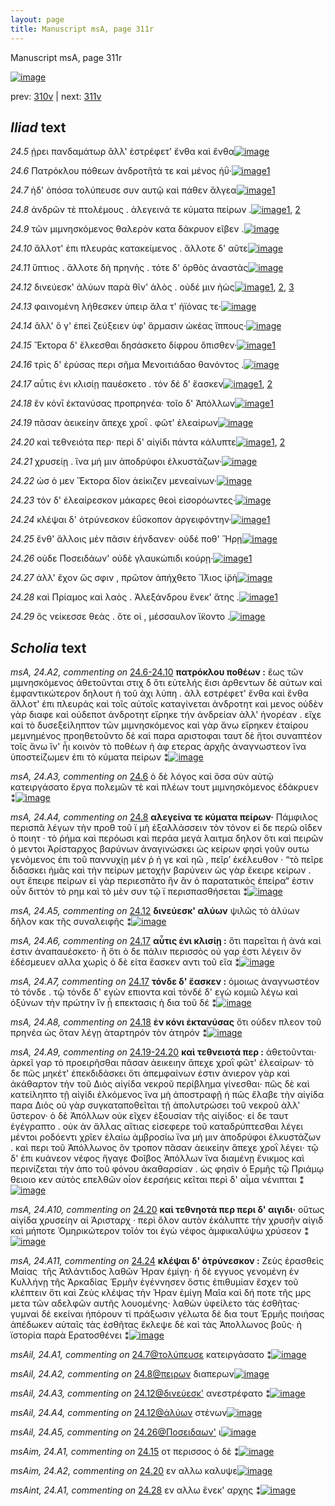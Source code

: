 ```yaml
---
layout: page
title: Manuscript msA, page 311r
---
```


Manuscript msA, page 311r

[![image](http://www.homermultitext.org/iipsrv?OBJ=IIP,1.0&FIF=/project/homer/pyramidal/deepzoom/hmt/vaimg/2017a/VA311RN_0481.tif&WID=100&CVT=JPEG)](http://www.homermultitext.org/ict2/?urn=urn:cite2:hmt:vaimg.2017a:VA311RN_0481)

prev:  [310v](../310v/) | next:  [311v](../311v/)

## *Iliad* text

*24.5* <a id="24.5"/> ῄρει πανδαμάτωρ ἂλλ' ἐστρέφετ' ἔνθα καὶ ἔνθα[![image](http://www.homermultitext.org/iipsrv?OBJ=IIP,1.0&FIF=/project/homer/pyramidal/deepzoom/hmt/vaimg/2017a/VA311RN_0481.tif&RGN=0.228,0.1944,0.398,0.0248&WID=1000&CVT=JPEG)](http://www.homermultitext.org/ict2/?urn=urn:cite2:hmt:vaimg.2017a:VA311RN_0481@0.228,0.1944,0.398,0.0248)

*24.6* <a id="24.6"/> Πατρόκλου πόθεων ἀνδροτῆτά τε καὶ μένος ἠΰ·[![image](http://www.homermultitext.org/iipsrv?OBJ=IIP,1.0&FIF=/project/homer/pyramidal/deepzoom/hmt/vaimg/2017a/VA311RN_0481.tif&RGN=0.231,0.217,0.398,0.0248&WID=1000&CVT=JPEG)](http://www.homermultitext.org/ict2/?urn=urn:cite2:hmt:vaimg.2017a:VA311RN_0481@0.231,0.217,0.398,0.0248)[1](#msA_24.A3)

*24.7* <a id="24.7"/> ἠδ' ὁπόσα τολύπευσε συν αυτῷ καὶ πάθεν ἄλγεα[![image](http://www.homermultitext.org/iipsrv?OBJ=IIP,1.0&FIF=/project/homer/pyramidal/deepzoom/hmt/vaimg/2017a/VA311RN_0481.tif&RGN=0.227,0.235,0.405,0.0263&WID=1000&CVT=JPEG)](http://www.homermultitext.org/ict2/?urn=urn:cite2:hmt:vaimg.2017a:VA311RN_0481@0.227,0.235,0.405,0.0263)[1](#msAil_24.A1)

*24.8* <a id="24.8"/> ἀνδρῶν τὲ πτολέμους . ἀλεγεινά τε κύματα πείρων .[![image](http://www.homermultitext.org/iipsrv?OBJ=IIP,1.0&FIF=/project/homer/pyramidal/deepzoom/hmt/vaimg/2017a/VA311RN_0481.tif&RGN=0.22,0.2538,0.429,0.024&WID=1000&CVT=JPEG)](http://www.homermultitext.org/ict2/?urn=urn:cite2:hmt:vaimg.2017a:VA311RN_0481@0.22,0.2538,0.429,0.024)[1](#msA_24.A4), [2](#msAil_24.A2)

*24.9* <a id="24.9"/> τῶν μιμνησκόμενος θαλερὸν κατα δάκρυον εῖβεν .[![image](http://www.homermultitext.org/iipsrv?OBJ=IIP,1.0&FIF=/project/homer/pyramidal/deepzoom/hmt/vaimg/2017a/VA311RN_0481.tif&RGN=0.225,0.274,0.429,0.021&WID=1000&CVT=JPEG)](http://www.homermultitext.org/ict2/?urn=urn:cite2:hmt:vaimg.2017a:VA311RN_0481@0.225,0.274,0.429,0.021)

*24.10* <a id="24.10"/> ἄλλοτ' ἐπι πλευρὰς κατακείμενος . ἄλλοτε δ' αῦτε[![image](http://www.homermultitext.org/iipsrv?OBJ=IIP,1.0&FIF=/project/homer/pyramidal/deepzoom/hmt/vaimg/2017a/VA311RN_0481.tif&RGN=0.225,0.289,0.429,0.024&WID=1000&CVT=JPEG)](http://www.homermultitext.org/ict2/?urn=urn:cite2:hmt:vaimg.2017a:VA311RN_0481@0.225,0.289,0.429,0.024)

*24.11* <a id="24.11"/> ὕπτιος . ἄλλοτε δὴ πρηνὴς . τότε δ' ὀρθὸς ἀναστὰς[![image](http://www.homermultitext.org/iipsrv?OBJ=IIP,1.0&FIF=/project/homer/pyramidal/deepzoom/hmt/vaimg/2017a/VA311RN_0481.tif&RGN=0.222,0.3078,0.417,0.0263&WID=1000&CVT=JPEG)](http://www.homermultitext.org/ict2/?urn=urn:cite2:hmt:vaimg.2017a:VA311RN_0481@0.222,0.3078,0.417,0.0263)

*24.12* <a id="24.12"/> δινεύεσκ' ἀλύων παρὰ θῖν' ἁλὸς . οὐδέ μιν ἠὼς[![image](http://www.homermultitext.org/iipsrv?OBJ=IIP,1.0&FIF=/project/homer/pyramidal/deepzoom/hmt/vaimg/2017a/VA311RN_0481.tif&RGN=0.218,0.3251,0.403,0.0263&WID=1000&CVT=JPEG)](http://www.homermultitext.org/ict2/?urn=urn:cite2:hmt:vaimg.2017a:VA311RN_0481@0.218,0.3251,0.403,0.0263)[1](#msAil_24.A3), [2](#msA_24.A5), [3](#msAil_24.A4)

*24.13* <a id="24.13"/> φαινομένη λήθεσκεν ὑπειρ ἅλα τ' ἠϊόνας τε·[![image](http://www.homermultitext.org/iipsrv?OBJ=IIP,1.0&FIF=/project/homer/pyramidal/deepzoom/hmt/vaimg/2017a/VA311RN_0481.tif&RGN=0.221,0.3431,0.403,0.0263&WID=1000&CVT=JPEG)](http://www.homermultitext.org/ict2/?urn=urn:cite2:hmt:vaimg.2017a:VA311RN_0481@0.221,0.3431,0.403,0.0263)

*24.14* <a id="24.14"/> ἂλλ' ὅ γ' ἐπεὶ ζεύξειεν ὑφ' ἅρμασιν ὠκέας ἵππους·[![image](http://www.homermultitext.org/iipsrv?OBJ=IIP,1.0&FIF=/project/homer/pyramidal/deepzoom/hmt/vaimg/2017a/VA311RN_0481.tif&RGN=0.22,0.3641,0.407,0.0263&WID=1000&CVT=JPEG)](http://www.homermultitext.org/ict2/?urn=urn:cite2:hmt:vaimg.2017a:VA311RN_0481@0.22,0.3641,0.407,0.0263)

*24.15* <a id="24.15"/> Ἕκτορα δ' ἕλκεσθαι δησάσκετο δίφρου ὄπισθεν·[![image](http://www.homermultitext.org/iipsrv?OBJ=IIP,1.0&FIF=/project/homer/pyramidal/deepzoom/hmt/vaimg/2017a/VA311RN_0481.tif&RGN=0.22,0.3829,0.407,0.0263&WID=1000&CVT=JPEG)](http://www.homermultitext.org/ict2/?urn=urn:cite2:hmt:vaimg.2017a:VA311RN_0481@0.22,0.3829,0.407,0.0263)[1](#msAim_24.A1)

*24.16* <a id="24.16"/> τρὶς δ' ἐρύσας περι σῆμα Μενοιτιάδαο θανόντος .[![image](http://www.homermultitext.org/iipsrv?OBJ=IIP,1.0&FIF=/project/homer/pyramidal/deepzoom/hmt/vaimg/2017a/VA311RN_0481.tif&RGN=0.222,0.3994,0.407,0.0278&WID=1000&CVT=JPEG)](http://www.homermultitext.org/ict2/?urn=urn:cite2:hmt:vaimg.2017a:VA311RN_0481@0.222,0.3994,0.407,0.0278)

*24.17* <a id="24.17"/> αὖτις ἐνι κλισίῃ παυέσκετο . τόν δέ δ' ἔασκεν[![image](http://www.homermultitext.org/iipsrv?OBJ=IIP,1.0&FIF=/project/homer/pyramidal/deepzoom/hmt/vaimg/2017a/VA311RN_0481.tif&RGN=0.226,0.4197,0.407,0.0255&WID=1000&CVT=JPEG)](http://www.homermultitext.org/ict2/?urn=urn:cite2:hmt:vaimg.2017a:VA311RN_0481@0.226,0.4197,0.407,0.0255)[1](#msA_24.A7), [2](#msA_24.A6)

*24.18* <a id="24.18"/> ἒν κόνῑ ἐκτανύσας προπρηνέα· τοῖο δ' Ἀπόλλων[![image](http://www.homermultitext.org/iipsrv?OBJ=IIP,1.0&FIF=/project/homer/pyramidal/deepzoom/hmt/vaimg/2017a/VA311RN_0481.tif&RGN=0.226,0.4384,0.41,0.0278&WID=1000&CVT=JPEG)](http://www.homermultitext.org/ict2/?urn=urn:cite2:hmt:vaimg.2017a:VA311RN_0481@0.226,0.4384,0.41,0.0278)[1](#msA_24.A8)

*24.19* <a id="24.19"/> πᾶσαν ἀεικείην ἄπεχε χροῒ . φῶτ' ἐλεαίρων[![image](http://www.homermultitext.org/iipsrv?OBJ=IIP,1.0&FIF=/project/homer/pyramidal/deepzoom/hmt/vaimg/2017a/VA311RN_0481.tif&RGN=0.228,0.4587,0.392,0.0255&WID=1000&CVT=JPEG)](http://www.homermultitext.org/ict2/?urn=urn:cite2:hmt:vaimg.2017a:VA311RN_0481@0.228,0.4587,0.392,0.0255)

*24.20* <a id="24.20"/> καὶ τεθνειότα περ· περὶ δ' αἰγίδι πάντα κάλυπτε[![image](http://www.homermultitext.org/iipsrv?OBJ=IIP,1.0&FIF=/project/homer/pyramidal/deepzoom/hmt/vaimg/2017a/VA311RN_0481.tif&RGN=0.223,0.476,0.419,0.0278&WID=1000&CVT=JPEG)](http://www.homermultitext.org/ict2/?urn=urn:cite2:hmt:vaimg.2017a:VA311RN_0481@0.223,0.476,0.419,0.0278)[1](#msA_24.A10), [2](#msAim_24.A2)

*24.21* <a id="24.21"/> χρυσείῃ . ἵνα μή μιν ἀποδρύφοι ἑλκυστάζων·[![image](http://www.homermultitext.org/iipsrv?OBJ=IIP,1.0&FIF=/project/homer/pyramidal/deepzoom/hmt/vaimg/2017a/VA311RN_0481.tif&RGN=0.222,0.497,0.396,0.0278&WID=1000&CVT=JPEG)](http://www.homermultitext.org/ict2/?urn=urn:cite2:hmt:vaimg.2017a:VA311RN_0481@0.222,0.497,0.396,0.0278)

*24.22* <a id="24.22"/> ὡσ ὁ μεν Ἕκτορα δῖον ἀείκιζεν μενεαίνων·[![image](http://www.homermultitext.org/iipsrv?OBJ=IIP,1.0&FIF=/project/homer/pyramidal/deepzoom/hmt/vaimg/2017a/VA311RN_0481.tif&RGN=0.221,0.5143,0.383,0.0278&WID=1000&CVT=JPEG)](http://www.homermultitext.org/ict2/?urn=urn:cite2:hmt:vaimg.2017a:VA311RN_0481@0.221,0.5143,0.383,0.0278)

*24.23* <a id="24.23"/> τὸν δ' ἐλεαίρεσκον μάκαρες θεοὶ εἰσορόωντες·[![image](http://www.homermultitext.org/iipsrv?OBJ=IIP,1.0&FIF=/project/homer/pyramidal/deepzoom/hmt/vaimg/2017a/VA311RN_0481.tif&RGN=0.221,0.533,0.404,0.0278&WID=1000&CVT=JPEG)](http://www.homermultitext.org/ict2/?urn=urn:cite2:hmt:vaimg.2017a:VA311RN_0481@0.221,0.533,0.404,0.0278)

*24.24* <a id="24.24"/> κλέψαι δ' ὀτρύνεσκον ἐΰσκοπον ἀργειφόντην·[![image](http://www.homermultitext.org/iipsrv?OBJ=IIP,1.0&FIF=/project/homer/pyramidal/deepzoom/hmt/vaimg/2017a/VA311RN_0481.tif&RGN=0.223,0.5541,0.406,0.0278&WID=1000&CVT=JPEG)](http://www.homermultitext.org/ict2/?urn=urn:cite2:hmt:vaimg.2017a:VA311RN_0481@0.223,0.5541,0.406,0.0278)[1](#msA_24.A11)

*24.25* <a id="24.25"/> ἔνθ' ἄλλοις μὲν πᾶσιν ἐήνδανεν· οὐδέ ποθ' Ἥρῃ[![image](http://www.homermultitext.org/iipsrv?OBJ=IIP,1.0&FIF=/project/homer/pyramidal/deepzoom/hmt/vaimg/2017a/VA311RN_0481.tif&RGN=0.224,0.5698,0.414,0.0315&WID=1000&CVT=JPEG)](http://www.homermultitext.org/ict2/?urn=urn:cite2:hmt:vaimg.2017a:VA311RN_0481@0.224,0.5698,0.414,0.0315)

*24.26* <a id="24.26"/> οὐδε Ποσειδάων' οὐδὲ γλαυκώπιδι κούρῃ·[![image](http://www.homermultitext.org/iipsrv?OBJ=IIP,1.0&FIF=/project/homer/pyramidal/deepzoom/hmt/vaimg/2017a/VA311RN_0481.tif&RGN=0.223,0.5938,0.383,0.024&WID=1000&CVT=JPEG)](http://www.homermultitext.org/ict2/?urn=urn:cite2:hmt:vaimg.2017a:VA311RN_0481@0.223,0.5938,0.383,0.024)[1](#msAil_24.A5)

*24.27* <a id="24.27"/> ἀλλ' ἔχον ὥς σφιν , πρῶτον ἀπήχθετο Ἴ̈̈λιος ἱ̈ρὴ[![image](http://www.homermultitext.org/iipsrv?OBJ=IIP,1.0&FIF=/project/homer/pyramidal/deepzoom/hmt/vaimg/2017a/VA311RN_0481.tif&RGN=0.224,0.6104,0.387,0.0285&WID=1000&CVT=JPEG)](http://www.homermultitext.org/ict2/?urn=urn:cite2:hmt:vaimg.2017a:VA311RN_0481@0.224,0.6104,0.387,0.0285)

*24.28* <a id="24.28"/> καὶ Πρίαμος καὶ λαὸς . Ἀλεξάνδρου ἕνεκ' ἄτης .[![image](http://www.homermultitext.org/iipsrv?OBJ=IIP,1.0&FIF=/project/homer/pyramidal/deepzoom/hmt/vaimg/2017a/VA311RN_0481.tif&RGN=0.222,0.6321,0.413,0.0293&WID=1000&CVT=JPEG)](http://www.homermultitext.org/ict2/?urn=urn:cite2:hmt:vaimg.2017a:VA311RN_0481@0.222,0.6321,0.413,0.0293)[1](#msAint_24.A1)

*24.29* <a id="24.29"/> ὃς νείκεσσε θεὰς . ὅτε οἱ , μέσσαυλον ἵ̈κοντο .[![image](http://www.homermultitext.org/iipsrv?OBJ=IIP,1.0&FIF=/project/homer/pyramidal/deepzoom/hmt/vaimg/2017a/VA311RN_0481.tif&RGN=0.224,0.6509,0.382,0.027&WID=1000&CVT=JPEG)](http://www.homermultitext.org/ict2/?urn=urn:cite2:hmt:vaimg.2017a:VA311RN_0481@0.224,0.6509,0.382,0.027)

## *Scholia* text

*msA, 24.A2, commenting on* [24.6-24.10](#24.6-24.10)  <a id="msA_24.A2"/> **πατρόκλου ποθέων :** ἕως τῶν μιμνησκόμενος άθετοῦνται στιχ δ ὅτι εὐτελής ἔισι ἀρθεντων δὲ αὐτων καὶ ἐμφαντικώτερον δηλουτ ἡ τοῦ ἀχι λύπη . ἀλλ εστρέφετ' ἔνθα καὶ ἔνθα ἄλλοτ' ἐπι πλευράς καὶ τοῖς αὐτοῖς καταγίνεται ἀνδροτητ καὶ μενος οὐδὲν γὰρ διαφε καὶ οὐδεποτ ἀνδροτητ εἴρηκε τήν ἀνδρείαν ἀλλ' ἡνορέαν . εἴχε καὶ τὸ δυσεξείληπτον τῶν μιμνησκόμενος καὶ γὰρ ἄνω εἴρηκεν ἑταίρου μεμνημένος προηθετοῦντο δὲ καὶ παρα αριστοφαι ταυτ δὲ ἤτοι συναπτέον τοῖς ἄνω ἵν' ἦι κοινὸν τὸ ποθέων ἡ ἀφ ετερας ἀρχῆς ἀναγνωστεον ἵνα ὑποστείζωμεν ἐπι τὸ κύματα πείρων ⁑[![image](http://www.homermultitext.org/iipsrv?OBJ=IIP,1.0&FIF=/project/homer/pyramidal/deepzoom/hmt/vaimg/2017a/VA311RN_0481.tif&RGN=0.216,0.0811,0.61,0.0751&WID=1000&CVT=JPEG)](http://www.homermultitext.org/ict2/?urn=urn:cite2:hmt:vaimg.2017a:VA311RN_0481@0.216,0.0811,0.61,0.0751)

*msA, 24.A3, commenting on* [24.6](#24.6)  <a id="msA_24.A3"/> ὁ δὲ λόγος καὶ ὅσα σὺν αὐτῷ κατειργάσατο ἔργα πολεμῶν τὲ καὶ πλέων τουτ μιμνησκόμενος ἐδάκρυεν ⁑[![image](http://www.homermultitext.org/iipsrv?OBJ=IIP,1.0&FIF=/project/homer/pyramidal/deepzoom/hmt/vaimg/2017a/VA311RN_0481.tif&RGN=0.218,0.1411,0.597,0.024&WID=1000&CVT=JPEG)](http://www.homermultitext.org/ict2/?urn=urn:cite2:hmt:vaimg.2017a:VA311RN_0481@0.218,0.1411,0.597,0.024)

*msA, 24.A4, commenting on* [24.8](#24.8)  <a id="msA_24.A4"/> **αλεγείνα τε κύματα πείρων·** Πάμφιλος περισπᾶ λέγων τὴν προθ τοῦ ϊ μὴ ἐξαλλάσσειν τὸν τόνον εἰ δε περῶ οῖδεν ὁ ποιητ · τὸ ῥήμα καὶ περόωσι καὶ περάα μεγά λαιτμα δηλον ὅτι καὶ πειρῶν ὁ μεντοι Ἀρίσταρχος βαρύνων ἀναγινώσκει ὡς κείρων φησὶ γοῦν ουτω γενόμενος ἐπι τοῦ παννυχίῃ μέν ῥ ἠ γε καὶ ηῶ , πεῖρ’ ἐκέλευθον · “τὸ πεῖρε διδασκει ἡμᾶς καὶ τὴν πείρων μετοχὴν βαρύνειν ὡς γὰρ ἔκειρε κείρων . ουτ ἔπειρε πείρων εἰ γὰρ περιεσπᾶτο ἣν ἂν ὁ παρατατικὸς ἐπείρα“ ἐστιν οὖν διττὸν τὸ ρημ καὶ τὸ μὲν συν τῷ ϊ περισπασθήσεται ⁑[![image](http://www.homermultitext.org/iipsrv?OBJ=IIP,1.0&FIF=/project/homer/pyramidal/deepzoom/hmt/vaimg/2017a/VA311RN_0481.tif&RGN=0.216,0.1509,0.615,0.1051&WID=1000&CVT=JPEG)](http://www.homermultitext.org/ict2/?urn=urn:cite2:hmt:vaimg.2017a:VA311RN_0481@0.216,0.1509,0.615,0.1051)

*msA, 24.A5, commenting on* [24.12](#24.12)  <a id="msA_24.A5"/> **δινεύεσκ' αλύων** ψιλῶς τὸ ἀλύων δῆλον κακ τῆς συναλειφῆς ⁑[![image](http://www.homermultitext.org/iipsrv?OBJ=IIP,1.0&FIF=/project/homer/pyramidal/deepzoom/hmt/vaimg/2017a/VA311RN_0481.tif&RGN=0.643,0.2523,0.186,0.024&WID=1000&CVT=JPEG)](http://www.homermultitext.org/ict2/?urn=urn:cite2:hmt:vaimg.2017a:VA311RN_0481@0.643,0.2523,0.186,0.024)

*msA, 24.A6, commenting on* [24.17](#24.17)  <a id="msA_24.A6"/> **αὖτις ἐνι κλισίῃ :** ὅτι παρεῖται ἡ ἀνά καὶ ἐστιν ἀναπαυέσκετο· ἢ ὅτι ὁ δε πάλιν περισσὸς οὐ γαρ ἐστι λέγειν ὃν ἐδέσμευεν αλλα χωρὶς ὁ δὲ εἰτα ἔασκεν αντι τοῦ εἴα ⁑[![image](http://www.homermultitext.org/iipsrv?OBJ=IIP,1.0&FIF=/project/homer/pyramidal/deepzoom/hmt/vaimg/2017a/VA311RN_0481.tif&RGN=0.648,0.2763,0.188,0.0578&WID=1000&CVT=JPEG)](http://www.homermultitext.org/ict2/?urn=urn:cite2:hmt:vaimg.2017a:VA311RN_0481@0.648,0.2763,0.188,0.0578)

*msA, 24.A7, commenting on* [24.17](#24.17)  <a id="msA_24.A7"/> **τόνδε δ' ἔασκεν :** ὁμοιως ἀναγνωστέον τὸ τόνδε . τῷ τόνδε δ' εγὼν επιοντα καὶ τόνδέ δ' εγὼ κομιῶ λέγω καὶ ὀξύνων τὴν πρώτην ἵν ᾖ επεκτασις ὴ δια τοῦ δέ ⁑[![image](http://www.homermultitext.org/iipsrv?OBJ=IIP,1.0&FIF=/project/homer/pyramidal/deepzoom/hmt/vaimg/2017a/VA311RN_0481.tif&RGN=0.64,0.3326,0.196,0.0848&WID=1000&CVT=JPEG)](http://www.homermultitext.org/ict2/?urn=urn:cite2:hmt:vaimg.2017a:VA311RN_0481@0.64,0.3326,0.196,0.0848)

*msA, 24.A8, commenting on* [24.18](#24.18)  <a id="msA_24.A8"/> **ἐν κόνι ἐκτανύσας** ὅτι οὐδεν πλεον τοῦ πρηνέα ὡς ὅταν λέγῃ ἀταρτηρόν τὸν ἀτηρόν ⁑[![image](http://www.homermultitext.org/iipsrv?OBJ=IIP,1.0&FIF=/project/homer/pyramidal/deepzoom/hmt/vaimg/2017a/VA311RN_0481.tif&RGN=0.201,0.4129,0.63,0.2995&WID=1000&CVT=JPEG)](http://www.homermultitext.org/ict2/?urn=urn:cite2:hmt:vaimg.2017a:VA311RN_0481@0.201,0.4129,0.63,0.2995)

*msA, 24.A9, commenting on* [24.19-24.20](#24.19-24.20)  <a id="msA_24.A9"/> **καὶ τεθνειοτά περ :** ἀθετοῦνται· ἀρκεῖ γαρ τὸ προειρῆσθαι πᾶσαν ἀεικειην ἄπεχε χροῒ φῶτ' ἐλεαίρων· τὸ δε πῶς μηκέτ' ἐπεκδιδάσκει ὅτι ἀπεμφαίνων ἐστιν ἀνιερον γὰρ καὶ ἀκάθαρτον τὴν τοῦ Διὸς αἰγίδα νεκροῦ περίβλημα γίνεσθαι· πῶς δὲ καὶ κατείληπτο τῇ αἰγίδι ἐλκόμενος ἵνα μὴ ἀποστραφῇ ἠ πῶς ἔλαβε τὴν αἰγίδα παρα Διὸς οὐ γὰρ συγκαταποθεῖται τῇ ἀπολυτρώσει τοῦ νεκροῦ ἀλλ' ὕστερον· ὁ δὲ Ἀπόλλων οὐκ εῖχεν ἐξουσίαν τῆς αἰγίδος· εἰ δε ταυτ ἐγέγραπτο . οὐκ ὰν ἄλλας αἴτιας εἰσεφερε τοῦ καταδρύπτεσθαι λέγει μέντοι ροδόεντι χρῖεν ἐλαίω ἀμβροσίω ἵνα μή μιν ἀποδρύφοι ἑλκυστάζων . καὶ περι τοῦ Ἀπόλλωνος ὃν τροπον πᾶσαν ἀεικείην ἄπεχε χροῒ λέγει· τῷ δ' ἐπι κυάνεον νέφος ἤγαγε Φοῖβος Ἀπόλλων ἵνα διαμένῃ ἔνικμος καὶ περινίζεται τὴν ἀπο τοῦ φόνου ἀκαθαρσίαν . ὡς φησὶν ὁ Ερμῆς τῷ Πριάμῳ θειοιο κεν αὐτὸς επελθῶν οἶον ἐερσήεις κεῖται περὶ δ' αἷμα νένιπται ⁑[![image](http://www.homermultitext.org/iipsrv?OBJ=IIP,1.0&FIF=/project/homer/pyramidal/deepzoom/hmt/vaimg/2017a/VA311RN_0481.tif&RGN=0.202,0.6922,0.62,0.0345&WID=1000&CVT=JPEG)](http://www.homermultitext.org/ict2/?urn=urn:cite2:hmt:vaimg.2017a:VA311RN_0481@0.202,0.6922,0.62,0.0345)

*msA, 24.A10, commenting on* [24.20](#24.20)  <a id="msA_24.A10"/> **καὶ τεθνηοτά περ περι δ' αιγιδι·** οὕτως αἰγίδα χρυσείην αἱ Ἀρισταρχ · περὶ ὅλον αυτὸν ἐκάλυπτε τὴν χρυσῆν αἰγιδ καὶ μήποτε Ὁμηρικώτερον τοῖόν τοι ἐγὼ νέφος ἀμφικαλύψω χρύσεον ⁑[![image](http://www.homermultitext.org/iipsrv?OBJ=IIP,1.0&FIF=/project/homer/pyramidal/deepzoom/hmt/vaimg/2017a/VA311RN_0481.tif&RGN=0.206,0.7102,0.617,0.0616&WID=1000&CVT=JPEG)](http://www.homermultitext.org/ict2/?urn=urn:cite2:hmt:vaimg.2017a:VA311RN_0481@0.206,0.7102,0.617,0.0616)

*msA, 24.A11, commenting on* [24.24](#24.24)  <a id="msA_24.A11"/> **κλέψαι δ' ὀτρύνεσκον :** Ζεὺς ἐρασθεὶς Μαίας  τῆς Ἀτλάντιδος λαθῶν Ήραν ἐμίγη· ἡ δὲ εγγυος γενομένη ἐν Κυλλήνῃ τῆς Ἁρκαδίας Ἑρμῆν ἐγέννησεν ὅστις ἐπιθυμίαν ἔσχεν τοῦ κλέπτειν ὅτι καὶ Ζεὺς κλέψας τὴν Ήραν ἐμίγη Μαῖα καὶ δή ποτε τῆς μρς μετα τῶν αδελφῶν αυτῆς λουομένης· λαθὼν ὑφείλετο τὰς ἐσθῆτας· γυμναὶ δὲ εκείναι ἡπόρουν τί πράξωσιν γέλωτα δὲ δια τουτ Ἑρμῆς ποιήσας ἀπέδωκεν αὐταῖς τὰς ἐσθῆτας ἔκλεψε δὲ καὶ τὰς Ἀπολλωνος βοῦς· ἡ ϊστορία παρὰ Ερατοσθένει ⁑[![image](http://www.homermultitext.org/iipsrv?OBJ=IIP,1.0&FIF=/project/homer/pyramidal/deepzoom/hmt/vaimg/2017a/VA311RN_0481.tif&RGN=0.201,0.7545,0.639,0.0818&WID=1000&CVT=JPEG)](http://www.homermultitext.org/ict2/?urn=urn:cite2:hmt:vaimg.2017a:VA311RN_0481@0.201,0.7545,0.639,0.0818)

*msAil, 24.A1, commenting on* [24.7@τολύπευσε](#24.7@τολύπευσε)  <a id="msAil_24.A1"/> κατειργάσατο ⁑[![image](http://www.homermultitext.org/iipsrv?OBJ=IIP,1.0&FIF=/project/homer/pyramidal/deepzoom/hmt/vaimg/2017a/VA311RN_0481.tif&RGN=0.321,0.2312,0.08,0.0165&WID=1000&CVT=JPEG)](http://www.homermultitext.org/ict2/?urn=urn:cite2:hmt:vaimg.2017a:VA311RN_0481@0.321,0.2312,0.08,0.0165)

*msAil, 24.A2, commenting on* [24.8@πειρων](#24.8@πειρων)  <a id="msAil_24.A2"/> διαπερων[![image](http://www.homermultitext.org/iipsrv?OBJ=IIP,1.0&FIF=/project/homer/pyramidal/deepzoom/hmt/vaimg/2017a/VA311RN_0481.tif&RGN=0.565,0.256,0.054,0.0143&WID=1000&CVT=JPEG)](http://www.homermultitext.org/ict2/?urn=urn:cite2:hmt:vaimg.2017a:VA311RN_0481@0.565,0.256,0.054,0.0143)

*msAil, 24.A3, commenting on* [24.12@δινεύεσκ'](#24.12@δινεύεσκ')  <a id="msAil_24.A3"/> ανεστρέφατο ⁑[![image](http://www.homermultitext.org/iipsrv?OBJ=IIP,1.0&FIF=/project/homer/pyramidal/deepzoom/hmt/vaimg/2017a/VA311RN_0481.tif&RGN=0.239,0.3213,0.076,0.0128&WID=1000&CVT=JPEG)](http://www.homermultitext.org/ict2/?urn=urn:cite2:hmt:vaimg.2017a:VA311RN_0481@0.239,0.3213,0.076,0.0128)

*msAil, 24.A4, commenting on* [24.12@ἀλύων](#24.12@ἀλύων)  <a id="msAil_24.A4"/> στένων[![image](http://www.homermultitext.org/iipsrv?OBJ=IIP,1.0&FIF=/project/homer/pyramidal/deepzoom/hmt/vaimg/2017a/VA311RN_0481.tif&RGN=0.33,0.3236,0.041,0.0128&WID=1000&CVT=JPEG)](http://www.homermultitext.org/ict2/?urn=urn:cite2:hmt:vaimg.2017a:VA311RN_0481@0.33,0.3236,0.041,0.0128)

*msAil, 24.A5, commenting on* [24.26@Ποσειδαων'](#24.26@Ποσειδαων')  <a id="msAil_24.A5"/> ι[![image](http://www.homermultitext.org/iipsrv?OBJ=IIP,1.0&FIF=/project/homer/pyramidal/deepzoom/hmt/vaimg/2017a/VA311RN_0481.tif&RGN=0.361,0.5953,0.006,0.0068&WID=1000&CVT=JPEG)](http://www.homermultitext.org/ict2/?urn=urn:cite2:hmt:vaimg.2017a:VA311RN_0481@0.361,0.5953,0.006,0.0068)

*msAim, 24.A1, commenting on* [24.15](#24.15)  <a id="msAim_24.A1"/> οτ περισσος ὁ δὲ ⁑[![image](http://www.homermultitext.org/iipsrv?OBJ=IIP,1.0&FIF=/project/homer/pyramidal/deepzoom/hmt/vaimg/2017a/VA311RN_0481.tif&RGN=0.62,0.3874,0.028,0.0278&WID=1000&CVT=JPEG)](http://www.homermultitext.org/ict2/?urn=urn:cite2:hmt:vaimg.2017a:VA311RN_0481@0.62,0.3874,0.028,0.0278)

*msAim, 24.A2, commenting on* [24.20](#24.20)  <a id="msAim_24.A2"/> εν αλλω καλυψε[![image](http://www.homermultitext.org/iipsrv?OBJ=IIP,1.0&FIF=/project/homer/pyramidal/deepzoom/hmt/vaimg/2017a/VA311RN_0481.tif&RGN=0.616,0.4737,0.035,0.018&WID=1000&CVT=JPEG)](http://www.homermultitext.org/ict2/?urn=urn:cite2:hmt:vaimg.2017a:VA311RN_0481@0.616,0.4737,0.035,0.018)

*msAint, 24.A1, commenting on* [24.28](#24.28)  <a id="msAint_24.A1"/> εν αλλω ἕνεκ' αρχης ⁑[![image](http://www.homermultitext.org/iipsrv?OBJ=IIP,1.0&FIF=/project/homer/pyramidal/deepzoom/hmt/vaimg/2017a/VA311RN_0481.tif&RGN=0.13,0.6321,0.094,0.0173&WID=1000&CVT=JPEG)](http://www.homermultitext.org/ict2/?urn=urn:cite2:hmt:vaimg.2017a:VA311RN_0481@0.13,0.6321,0.094,0.0173)